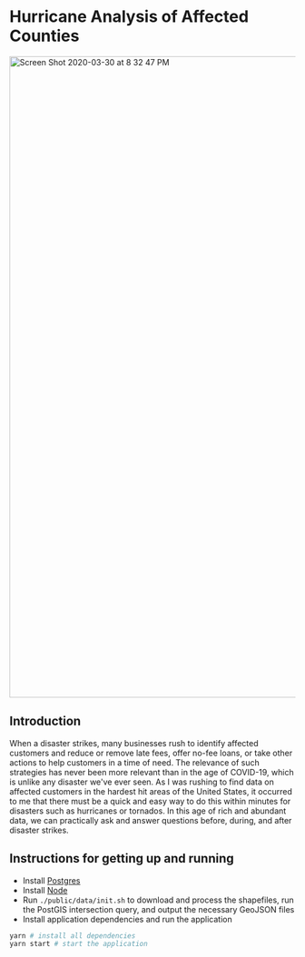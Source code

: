 # Hurricane Analysis of Affected Counties

<img width="1130" alt="Screen Shot 2020-03-30 at 8 32 47 PM" src="https://user-images.githubusercontent.com/1707103/77974811-3bc3cc00-72c6-11ea-8557-9f9fdff8b34e.png">

## Introduction

When a disaster strikes, many businesses rush to identify affected customers and reduce or remove late fees, offer no-fee loans, or take other actions to help customers in a time of need. The relevance of such strategies has never been more relevant than in the age of COVID-19, which is unlike any disaster we've ever seen. As I was rushing to find data on affected customers in the hardest hit areas of the United States, it occurred to me that there must be a quick and easy way to do this within minutes for disasters such as hurricanes or tornados. In this age of rich and abundant data, we can practically ask and answer questions before, during, and after disaster strikes.

## Instructions for getting up and running

- Install [Postgres](https://postgresapp.com/)
- Install [Node](https://nodejs.org/en/)
- Run `./public/data/init.sh` to download and process the shapefiles, run the PostGIS intersection query, and output the necessary GeoJSON files
- Install application dependencies and run the application

```bash
yarn # install all dependencies
yarn start # start the application
```
